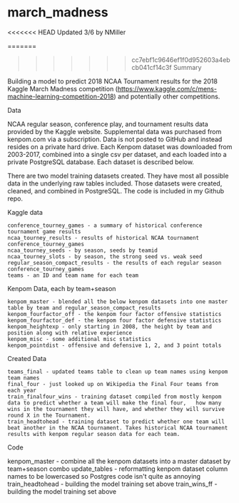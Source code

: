 # march_madness

<<<<<<< HEAD
Updated 3/6 by NMiller

=======
>>>>>>> cc7ebf1c9646ef1f0d952603a4ebcb041cf14c3f
Summary

  Building a model to predict 2018 NCAA Tournament results for the 2018 Kaggle March Madness competition (https://www.kaggle.com/c/mens-machine-learning-competition-2018) and potentially other competitions.

Data

  NCAA regular season, conference play, and tournament results data provided by the Kaggle website. Supplemental data was purchased from kenpom.com via a subscription. Data is not posted to GitHub and instead resides on a private hard drive. Each Kenpom dataset was downloaded from 2003-2017, combined into a single csv per dataset, and each loaded into a private PostgreSQL database. Each dataset is described below.

  There are two model training datasets created. They have most all possible data in the underlying raw tables included. Those datasets were created, cleaned, and combined in PostgreSQL. The code is included in my Github repo.

  Kaggle data

    conference_tourney_games - a summary of historical conference tournament game results
    ncaa_tourney_results - results of historical NCAA tournament conference_tourney_games
    ncaa_tourney_seeds - by season, seeds by teamid
    ncaa_tourney_slots - by season, the strong seed vs. weak seed
    regular_season_compact_results - the results of each regular season conference_tourney_games
    teams - an ID and team name for each team

  Kenpom Data, each by team+season

    kenpom_master - blended all the below kenpom datasets into one master table by team and regular_season_compact_results
    kenpom_fourfactor_off - the kenpom four factor offensive statistics
    kenpom_fourfactor_def - the kenpom four factor defensive statistics
    kenpom_heightexp - only starting in 2008, the height by team and position along with relative experience
    kenpom_misc - some additional misc statistics
    kenpom_pointdist - offensive and defensive 1, 2, and 3 point totals

  Created Data

    teams_final - updated teams table to clean up team names using kenpom team names
    final_four - just looked up on Wikipedia the Final Four teams from each year
    train_finalfour_wins - training dataset compiled from mostly kenpom data to predict whether a team will make the final four,   how many wins in the tournament they will have, and whether they will survive round X in the Tournament.
    train_headtohead - training dataset to predict whether one team will beat another in the NCAA tournament. Takes historical NCAA tournament results with kenpom regular season data for each team.

Code

  kenpom_master - combine all the kenpom datasets into a master dataset by team+season combo
  update_tables - reformatting kenpom dataset column names to be lowercased so Postgres code isn't quite as annoying
  train_headtohead - building the model training set above
  train_wins_ff - building the model training set above

